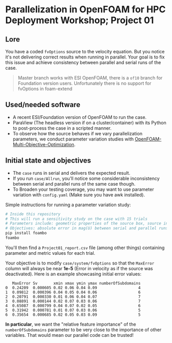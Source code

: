 # Parallelization in OpenFOAM for HPC Deployment Workshop; Project 01

## Lore

You have a coded `fvOptions` source to the velocity equation. But you notice it's not delivering correct results
when running in parallel. Your goal is to fix this issue and achieve consistency between parallel
and serial runs of the case.

> Master branch works with ESI OpenFOAM, there is a `of10` branch for Foundation version users. Unfortunately
> there is no support for fvOptions in foam-extend

## Used/needed software

- A recent ESI/Foundation version of OpenFOAM to run the case.
- ParaView (The headless version if on a cluster/container) with its Python to post-process the case in a scripted manner.
- To observe how the source behaves if we vary parallelization parameters, we conduct parameter variation studies
  with [OpenFOAM-Multi-Objective-Optimization](https://github.com/FoamScience/OpenFOAM-Multi-Objective-Optimization).

## Initial state and objectives

- The `case` runs in serial and delivers the expected result.
- If you run `case/Allrun`, you'll notice some considerable inconsistency between serial and parallel runs of the same case though.
- To Broaden your testing coverage, you may want to use parameter variation with `config.yaml` (Make sure you have awk installed).

Simple instructions for running a parameter variation study:
```bash
# Inside this repository
# This will run a sensitivity study on the case with 15 trials
# Parameters include: geometric properties of the source box, source intensity, and number of MPI subdomains
# Objectives: absolute error in mag(U) between serial and parallel runs
pip install foambo
foambo
```

You'll then find a `Project01_report.csv` file (among other things) containing parameter and metric values for each trial.

Your objective is to modify `case/system/fvOptions` so that the `MaxError` column will always be near **1e-5** (Error in
velocity as if the source was deactivated). Here is an example showcasing initial error values:
```
   MaxError Sv       xmin xmax ymin ymax numberOfSubdomains
0  0.24209  0.000605 0.02 0.06 0.04 0.09                  4
1  0.09812  0.000396 0.04 0.05 0.04 0.06                  6
2  0.20791  0.000330 0.01 0.06 0.04 0.07                  7
3  0.08891  0.000144 0.02 0.07 0.03 0.06                  7
4  0.65087  0.000799 0.04 0.07 0.02 0.05                  6
5  0.31942  0.000781 0.01 0.07 0.03 0.06                  5
6  0.35654  0.000685 0.02 0.05 0.03 0.09                  5
```

**In particular**, we want the "relative feature importance" of the `numberOfSubdomains` parameter to be
very close to the importance of other variables. That would mean our parallel code can be trusted!
